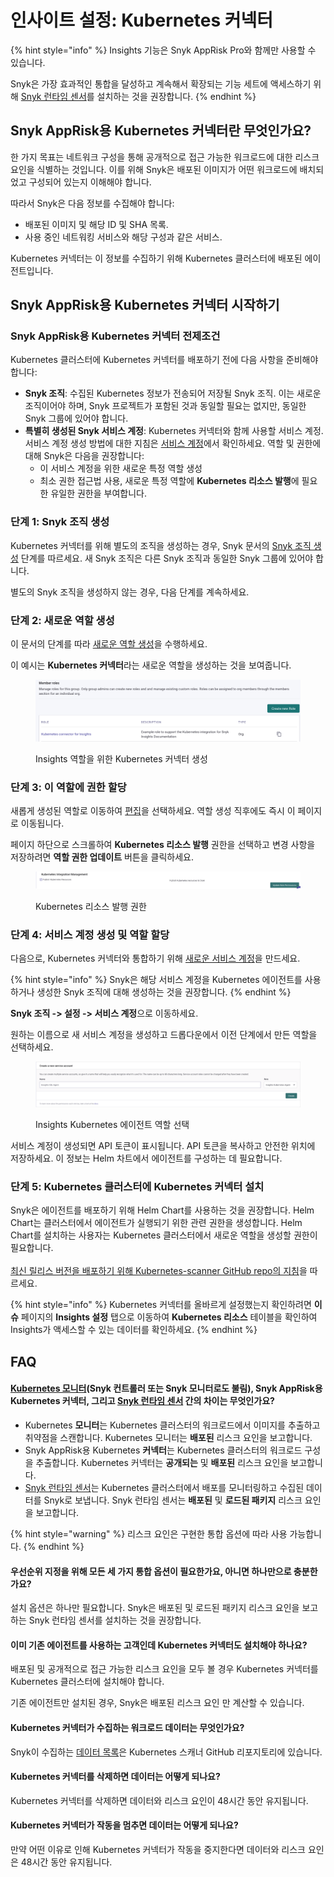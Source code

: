 # 인사이트 설정: Kubernetes 커넥터

{% hint style="info" %}
Insights 기능은 Snyk AppRisk Pro와 함께만 사용할 수 있습니다.

Snyk은 가장 효과적인 통합을 달성하고 계속해서 확장되는 기능 세트에 액세스하기 위해 [Snyk 런타임 센서](../../snyk-apprisk/integrations-for-snyk-apprisk/snyk-runtime-sensor.md)를 설치하는 것을 권장합니다.
{% endhint %}

## Snyk AppRisk용 Kubernetes 커넥터란 무엇인가요?

한 가지 목표는 네트워크 구성을 통해 공개적으로 접근 가능한 워크로드에 대한 리스크 요인을 식별하는 것입니다. 이를 위해 Snyk은 배포된 이미지가 어떤 워크로드에 배치되었고 구성되어 있는지 이해해야 합니다.

따라서 Snyk은 다음 정보를 수집해야 합니다:

* 배포된 이미지 및 해당 ID 및 SHA 목록.
* 사용 중인 네트워킹 서비스와 해당 구성과 같은 서비스.

Kubernetes 커넥터는 이 정보를 수집하기 위해 Kubernetes 클러스터에 배포된 에이전트입니다.

## Snyk AppRisk용 Kubernetes 커넥터 시작하기

### Snyk AppRisk용 Kubernetes 커넥터 전제조건

Kubernetes 클러스터에 Kubernetes 커넥터를 배포하기 전에 다음 사항을 준비해야 합니다:

* **Snyk 조직**: 수집된 Kubernetes 정보가 전송되어 저장될 Snyk 조직. 이는 새로운 조직이어야 하며, Snyk 프로젝트가 포함된 것과 동일할 필요는 없지만, 동일한 Snyk 그룹에 있어야 합니다.
* **특별히 생성된 Snyk 서비스 계정**: Kubernetes 커넥터와 함께 사용할 서비스 계정. 서비스 계정 생성 방법에 대한 지침은 [서비스 계정](../../../enterprise-setup/service-accounts/)에서 확인하세요. 역할 및 권한에 대해 Snyk은 다음을 권장합니다:
  * 이 서비스 계정을 위한 새로운 특정 역할 생성
  * 최소 권한 접근법 사용, 새로운 특정 역할에 **Kubernetes 리소스 발행**에 필요한 유일한 권한을 부여합니다.

### 단계 1: Snyk 조직 생성

Kubernetes 커넥터를 위해 별도의 조직을 생성하는 경우, Snyk 문서의 [Snyk 조직 생성](../../../snyk-admin/groups-and-organizations/organizations/create-and-delete-organizations.md#create-an-organization) 단계를 따르세요. 새 Snyk 조직은 다른 Snyk 조직과 동일한 Snyk 그룹에 있어야 합니다.

별도의 Snyk 조직을 생성하지 않는 경우, 다음 단계를 계속하세요.

### 단계 2: 새로운 역할 생성

이 문서의 단계를 따라 [새로운 역할 생성](../../../snyk-admin/user-roles/user-role-management.md#create-a-role)을 수행하세요.

이 예시는 **Kubernetes 커넥터**라는 새로운 역할을 생성하는 것을 보여줍니다.

<figure><img src="../../../.gitbook/assets/image (14) (1) (1).png" alt="Insights 역할을 위한 Kubernetes 커넥터 생성"><figcaption><p>Insights 역할을 위한 Kubernetes 커넥터 생성</p></figcaption></figure>

### 단계 3: 이 역할에 권한 할당

새롭게 생성된 역할로 이동하여 [편집](../../../snyk-admin/user-roles/user-role-management.md#edit-a-role)을 선택하세요. 역할 생성 직후에도 즉시 이 페이지로 이동됩니다.

페이지 하단으로 스크롤하여 **Kubernetes 리소스 발행** 권한을 선택하고 변경 사항을 저장하려면 **역할 권한 업데이트** 버튼을 클릭하세요.

<figure><img src="../../../.gitbook/assets/image (12) (1) (1).png" alt="Kubernetes 리소스 발행 권한"><figcaption><p>Kubernetes 리소스 발행 권한</p></figcaption></figure>

### 단계 4: 서비스 계정 생성 및 역할 할당

다음으로, Kubernetes 커넥터와 통합하기 위해 [새로운 서비스 계정](../../../enterprise-setup/service-accounts/)을 만드세요.

{% hint style="info" %}
Snyk은 해당 서비스 계정을 Kubernetes 에이전트를 사용하거나 생성한 Snyk 조직에 대해 생성하는 것을 권장합니다.
{% endhint %}

**Snyk 조직 -> 설정 -> 서비스 계정**으로 이동하세요.

원하는 이름으로 새 서비스 계정을 생성하고 드롭다운에서 이전 단계에서 만든 역할을 선택하세요.

<figure><img src="../../../.gitbook/assets/image (11) (2) (1).png" alt="Insights Kubernetes 에이전트 역할 선택"><figcaption><p>Insights Kubernetes 에이전트 역할 선택</p></figcaption></figure>

서비스 계정이 생성되면 API 토큰이 표시됩니다. API 토큰을 복사하고 안전한 위치에 저장하세요. 이 정보는 Helm 차트에서 에이전트를 구성하는 데 필요합니다.

### 단계 5: Kubernetes 클러스터에 Kubernetes 커넥터 설치

Snyk은 에이전트를 배포하기 위해 Helm Chart를 사용하는 것을 권장합니다. Helm Chart는 클러스터에서 에이전트가 실행되기 위한 관련 권한을 생성합니다. Helm Chart를 설치하는 사용자는 Kubernetes 클러스터에서 새로운 역할을 생성할 권한이 필요합니다.\
\
[최신 릴리스 버전을 배포하기 위해 Kubernetes-scanner GitHub repo의 지침](https://github.com/snyk/kubernetes-scanner)을 따르세요.

{% hint style="info" %}
Kubernetes 커넥터를 올바르게 설정했는지 확인하려면 **이슈** 페이지의 **Insights 설정** 탭으로 이동하여 **Kubernetes 리소스** 테이블을 확인하여 Insights가 액세스할 수 있는 데이터를 확인하세요.
{% endhint %}

## FAQ

#### [**Kubernetes 모니터**](../../../scan-with-snyk/snyk-container/kubernetes-integration/overview-of-kubernetes-integration/)**(Snyk 컨트롤러 또는 Snyk 모니터로도 불림), Snyk AppRisk용 Kubernetes 커넥터, 그리고** [**Snyk 런타임 센서**](../../snyk-apprisk/integrations-for-snyk-apprisk/snyk-runtime-sensor.md) 간의 차이는 무엇인가요?

* Kubernetes **모니터**는 Kubernetes 클러스터의 워크로드에서 이미지를 추출하고 취약점을 스캔합니다. Kubernetes 모니터는 **배포된** 리스크 요인을 보고합니다.
* Snyk AppRisk용 Kubernetes **커넥터**는 Kubernetes 클러스터의 워크로드 구성을 추출합니다. Kubernetes 커넥터는 **공개되는** 및 **배포된** 리스크 요인을 보고합니다.
* [Snyk 런타임 센서](../../snyk-apprisk/integrations-for-snyk-apprisk/snyk-runtime-sensor.md)는 Kubernetes 클러스터에서 배포를 모니터링하고 수집된 데이터를 Snyk로 보냅니다. Snyk 런타임 센서는 **배포된** 및 **로드된 패키지** 리스크 요인을 보고합니다.

{% hint style="warning" %}
리스크 요인은 구현한 통합 옵션에 따라 사용 가능합니다.
{% endhint %}

#### **우선순위 지정을 위해 모든 세 가지 통합 옵션이 필요한가요, 아니면 하나만으로 충분한가요?**

설치 옵션은 하나만 필요합니다. Snyk은 배포된 및 로드된 패키지 리스크 요인을 보고하는 Snyk 런타임 센서를 설치하는 것을 권장합니다.

#### **이미 기존 에이전트를 사용하는 고객인데 Kubernetes 커넥터도 설치해야 하나요?**

배포된 및 공개적으로 접근 가능한 리스크 요인을 모두 볼 경우 Kubernetes 커넥터를 Kubernetes 클러스터에 설치해야 합니다.

기존 에이전트만 설치된 경우, Snyk은 배포된 리스크 요인 만 계산할 수 있습니다.

#### **Kubernetes 커넥터가 수집하는 워크로드 데이터는 무엇인가요?**

Snyk이 수집하는 [데이터 목록](https://github.com/snyk/kubernetes-scanner/blob/main/helm/kubernetes-scanner/values.yaml)은 Kubernetes 스캐너 GitHub 리포지토리에 있습니다.

#### **Kubernetes 커넥터를 삭제하면 데이터는 어떻게 되나요?**

Kubernetes 커넥터를 삭제하면 데이터와 리스크 요인이 48시간 동안 유지됩니다.

#### **Kubernetes 커넥터가 작동을 멈추면 데이터는 어떻게 되나요?**

만약 어떤 이유로 인해 Kubernetes 커넥터가 작동을 중지한다면 데이터와 리스크 요인은 48시간 동안 유지됩니다.
